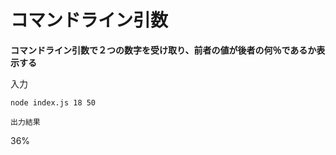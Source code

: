 # コマンドライン引数

**コマンドライン引数で２つの数字を受け取り、前者の値が後者の何％であるか表示する**

入力
```
node index.js 18 50

出力結果
```
36%
```